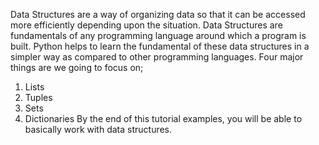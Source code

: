 Data Structures are a way of organizing data so that it can be accessed more efficiently depending upon the situation. Data Structures are fundamentals of any programming language around which a program is built. Python helps to learn the fundamental of these data structures in a simpler way as compared to other programming languages.
Four major things are we going to focus on;
1. Lists
2. Tuples
3. Sets
4. Dictionaries
By the end of this tutorial examples, you will be able to basically work with data structures.
